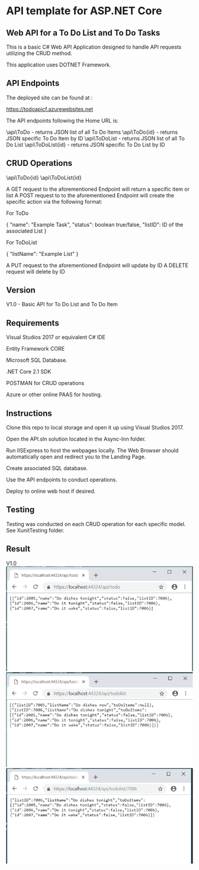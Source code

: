 # API template for ASP.NET Core

## Web API for a To Do List and To Do Tasks

This is a basic C# Web API Application designed to handle API requests utilizing the CRUD method.

This application uses DOTNET Framework.

## API Endpoints

The deployed site can be found at :

https://todoapicf.azurewebsites.net

The API endpoints following the Home URL is:

\api\ToDo - returns JSON list of all To Do Items
\api\ToDo\{id} - returns JSON specific To Do Item by ID
\api\ToDoList - returns JSON list of all To Do List
\api\ToDoList\{id} - returns JSON specific To Do List by ID

## CRUD Operations

\api\ToDo\{id} 
\api\ToDoList\{id}

A GET request to the aforementioned Endpoint will return a specific item or list
A POST request to  to the aforementioned Endpoint will create the specific action via the following format:

For ToDo

{
  "name": "Example Task",
  "status": boolean true/false,
  "listID": ID of the associated List
}

For ToDoList

{
  "listName": "Example List"
}

A PUT request to the aforementioned Endpoint will update by ID
A DELETE request will delete by ID

## Version

V1.0 - Basic API for To Do List and To Do Item

## Requirements

Visual Studios 2017 or equivalent C# IDE

Entity Framework CORE

Microsoft SQL Database.

.NET Core 2.1 SDK

POSTMAN for CRUD operations

Azure or other online PAAS for hosting.

## Instructions

Clone this repo to local storage and open it up using Visual Studios 2017.

Open the API.sln solution located in the Async-Inn folder.

Run IISExpress to host the webpages locally. The Web Browser should automatically open and redirect you to the Landing Page.

Create associated SQL database.

Use the API endpoints to conduct operations.

Deploy to online web host if desired.


## Testing

Testing was conducted on each CRUD operation for each specific model. See XunitTesting folder.

## Result

V1.0
![Console](Capture.PNG?raw=true "Output")
![Console](Capture2.PNG?raw=true "Output")
![Console](Capture3.PNG?raw=true "Output")
